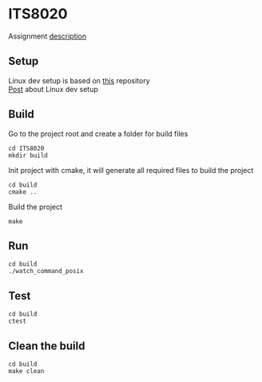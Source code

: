 # ITS8020
Assignment [description](https://gitlab.cs.ttu.ee/henvas/its8020-materials/-/tree/master/assignment/watch)  

## Setup
Linux dev setup is based on [this](https://github.com/maliksahil/docker-ubuntu-sahil) repository  
[Post](https://www.codemag.com/article/1811021/Docker-for-Developers) about Linux dev setup  


## Build
Go to the project root and create a folder for build files
```
cd ITS8020
mkdir build
```

Init project with cmake, it will generate all required files to build the project
```
cd build
cmake ..
```
Build the project
```
make
```

## Run
```
cd build
./watch_command_posix
```

## Test
```
cd build
ctest
```

## Clean the build
```
cd build
make clean
```


